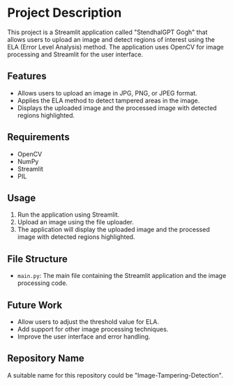 # Project Description

This project is a Streamlit application called "StendhalGPT Gogh" that allows users to upload an image and detect regions of interest using the ELA (Error Level Analysis) method. The application uses OpenCV for image processing and Streamlit for the user interface.

## Features

- Allows users to upload an image in JPG, PNG, or JPEG format.
- Applies the ELA method to detect tampered areas in the image.
- Displays the uploaded image and the processed image with detected regions highlighted.

## Requirements

- OpenCV
- NumPy
- Streamlit
- PIL

## Usage

1. Run the application using Streamlit.
2. Upload an image using the file uploader.
3. The application will display the uploaded image and the processed image with detected regions highlighted.

## File Structure

- `main.py`: The main file containing the Streamlit application and the image processing code.

## Future Work

- Allow users to adjust the threshold value for ELA.
- Add support for other image processing techniques.
- Improve the user interface and error handling.

## Repository Name

A suitable name for this repository could be "Image-Tampering-Detection".
